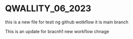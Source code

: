 # QWALLITY_06_2023

this is a new file for testi ng github wotkflow
it is main branch

This is an update for bracnh1
new workflow chnage
